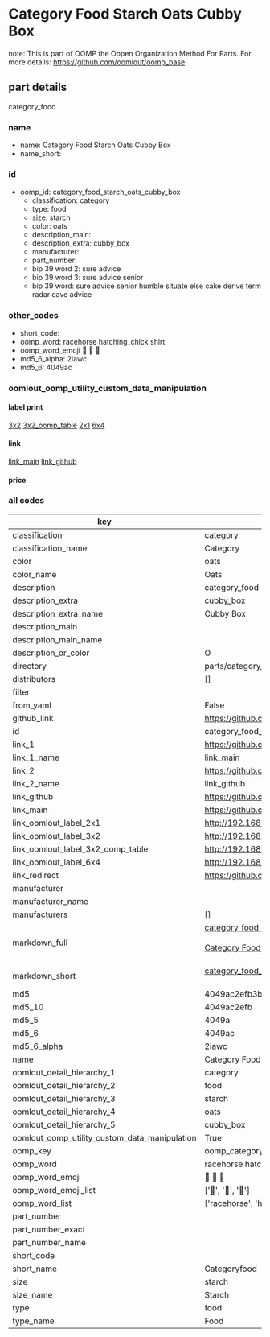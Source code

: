 # Category Food Starch Oats Cubby Box  

note: This is part of OOMP the Oopen Organization Method For Parts. For more details: https://github.com/oomlout/oomp_base

##  part details
  



category_food



### name
* name: Category Food Starch Oats Cubby Box
* name_short: 
### id
* oomp_id: category_food_starch_oats_cubby_box
  * classification: category
  * type: food
  * size: starch
  * color: oats
  * description_main: 
  * description_extra: cubby_box
  * manufacturer: 
  * part_number: 
  * bip 39 word 2: sure advice
  * bip 39 word 3: sure advice senior
  * bip 39 word: sure advice senior humble situate else cake derive term radar cave advice

### other_codes
* short_code: 
* oomp_word: racehorse hatching_chick shirt
* oomp_word_emoji :racehorse: :hatching_chick: :shirt:
* md5_6_alpha: 2iawc
* md5_6: 4049ac






### oomlout_oomp_utility_custom_data_manipulation
#### label print
[3x2](http://192.168.1.245:1112/?label=oomp%202iawc)
[3x2_oomp_table](http://192.168.1.108:1112/?label=oomp%202iawc)
[2x1](http://192.168.1.242:1112/?label=oomp%202iawc)
[6x4](http://192.168.1.55:1112/?label=oomp%202iawc)    

#### link

[link_main](https://github.com/oomlout/oomlout_oomp_version_1_messy/tree/main/parts/category_food_starch_oats_cubby_box) [link_github](https://github.com/oomlout/oomlout_oomp_version_1_messy/tree/main/parts/category_food_starch_oats_cubby_box)                             

#### price







### all codes 
| key | value |  
| --- | --- |  
| classification | category |  
| classification_name | Category |  
| color | oats |  
| color_name | Oats |  
| description | category_food |  
| description_extra | cubby_box |  
| description_extra_name | Cubby Box |  
| description_main |  |  
| description_main_name |  |  
| description_or_color | O  |  
| directory | parts/category_food_starch_oats_cubby_box |  
| distributors | [] |  
| filter |  |  
| from_yaml | False |  
| github_link | https://github.com/oomlout/oomlout_oomp_part_src/tree/main/parts/category_food_starch_oats_cubby_box |  
| id | category_food_starch_oats_cubby_box |  
| link_1 | https://github.com/oomlout/oomlout_oomp_version_1_messy/tree/main/parts/category_food_starch_oats_cubby_box |  
| link_1_name | link_main |  
| link_2 | https://github.com/oomlout/oomlout_oomp_version_1_messy/tree/main/parts/category_food_starch_oats_cubby_box |  
| link_2_name | link_github |  
| link_github | https://github.com/oomlout/oomlout_oomp_version_1_messy/tree/main/parts/category_food_starch_oats_cubby_box |  
| link_main | https://github.com/oomlout/oomlout_oomp_version_1_messy/tree/main/parts/category_food_starch_oats_cubby_box |  
| link_oomlout_label_2x1 | http://192.168.1.242:1112/?label=oomp%202iawc |  
| link_oomlout_label_3x2 | http://192.168.1.245:1112/?label=oomp%202iawc |  
| link_oomlout_label_3x2_oomp_table | http://192.168.1.108:1112/?label=oomp%202iawc |  
| link_oomlout_label_6x4 | http://192.168.1.55:1112/?label=oomp%202iawc |  
| link_redirect | https://github.com/oomlout/oomlout_oomp_version_1_messy/tree/main/parts/category_food_starch_oats_cubby_box |  
| manufacturer |  |  
| manufacturer_name |  |  
| manufacturers | [] |  
| markdown_full | [category_food_starch_oats_cubby_box](none)<br>[](none)<br>[Category Food Starch Oats Cubby Box](none)<br><br> |  
| markdown_short | [category_food_starch_oats_cubby_box](none)<br><br> |  
| md5 | 4049ac2efb3b640920e4d6ef874106d0 |  
| md5_10 | 4049ac2efb |  
| md5_5 | 4049a |  
| md5_6 | 4049ac |  
| md5_6_alpha | 2iawc |  
| name | Category Food Starch Oats Cubby Box |  
| oomlout_detail_hierarchy_1 | category |  
| oomlout_detail_hierarchy_2 | food |  
| oomlout_detail_hierarchy_3 | starch |  
| oomlout_detail_hierarchy_4 | oats |  
| oomlout_detail_hierarchy_5 | cubby_box |  
| oomlout_oomp_utility_custom_data_manipulation | True |  
| oomp_key | oomp_category_food_starch_oats_cubby_box |  
| oomp_word | racehorse hatching_chick shirt |  
| oomp_word_emoji | :racehorse: :hatching_chick: :shirt: |  
| oomp_word_emoji_list | [':racehorse:', ':hatching_chick:', ':shirt:'] |  
| oomp_word_list | ['racehorse', 'hatching_chick', 'shirt'] |  
| part_number |  |  
| part_number_exact |  |  
| part_number_name |  |  
| short_code |  |  
| short_name | Categoryfood |  
| size | starch |  
| size_name | Starch |  
| type | food |  
| type_name | Food |  
